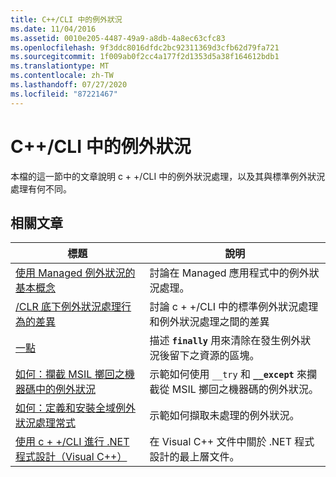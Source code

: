 ```yaml
---
title: C++/CLI 中的例外狀況
ms.date: 11/04/2016
ms.assetid: 0010e205-4487-49a9-a8db-4a8ec63cfc83
ms.openlocfilehash: 9f3ddc8016dfdc2bc92311369d3cfb62d79fa721
ms.sourcegitcommit: 1f009ab0f2cc4a177f2d1353d5a38f164612bdb1
ms.translationtype: MT
ms.contentlocale: zh-TW
ms.lasthandoff: 07/27/2020
ms.locfileid: "87221467"
---
```

# <a name="exceptions-in-ccli"></a>C++/CLI 中的例外狀況

本檔的這一節中的文章說明 c + +/CLI 中的例外狀況處理，以及其與標準例外狀況處理有何不同。

## <a name="related-articles"></a>相關文章

|標題|說明|
|-----------|-----------------|
|[使用 Managed 例外狀況的基本概念](../dotnet/basic-concepts-in-using-managed-exceptions.md)|討論在 Managed 應用程式中的例外狀況處理。|
|[/CLR 底下例外狀況處理行為的差異](../dotnet/differences-in-exception-handling-behavior-under-clr.md)|討論 c + +/CLI 中的標準例外狀況處理和例外狀況處理之間的差異|
|[一點](../dotnet/finally.md)|描述 **`finally`** 用來清除在發生例外狀況後留下之資源的區塊。|
|[如何：攔截 MSIL 擲回之機器碼中的例外狀況](../dotnet/how-to-catch-exceptions-in-native-code-thrown-from-msil.md)|示範如何使用 `__try` 和 **`__except`** 來攔截從 MSIL 擲回之機器碼的例外狀況。|
|[如何：定義和安裝全域例外狀況處理常式](../dotnet/how-to-define-and-install-a-global-exception-handler.md)|示範如何擷取未處理的例外狀況。|
|[使用 c + +/CLI 進行 .NET 程式設計（Visual C++）](../dotnet/dotnet-programming-with-cpp-cli-visual-cpp.md)|在 Visual C++ 文件中關於 .NET 程式設計的最上層文件。|
